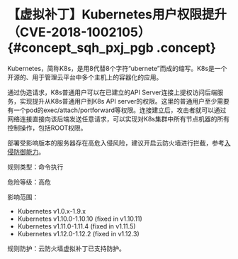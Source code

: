# 【虚拟补丁】Kubernetes用户权限提升（CVE-2018-1002105） {#concept_sqh_pxj_pgb .concept}

Kubernetes，简称K8s，是用8代替8个字符“ubernete”而成的缩写。K8s是一个开源的、用于管理云平台中多个主机上的容器化的应用。

通过伪造请求，K8s普通用户可以在已建立的API Server连接上提权访问后端服务，实现提升从K8s普通用户到K8s API server的权限。这里的普通用户至少需要有一个pod的exec/attach/portforward等权限。连接建立后，攻击者就可以通过网络连接直接向该后端发送任意请求，可以实现对K8s集群中所有节点机器的所有控制操作，包括ROOT权限。

部署受影响版本的服务器存在高危入侵风险，建议开启云防火墙进行拦截，参考[入侵防御能力](../../../../../cn.zh-CN/用户指南/安全策略/入侵防御策略.md#)。

规则类型：命令执行

危险等级：高危

影响范围：

-   Kubernetes v1.0.x-1.9.x
-   Kubernetes v1.10.0-1.10.10 \(fixed in v1.10.11\)
-   Kubernetes v1.11.0-1.11.4 \(fixed in v1.11.5\)
-   Kubernetes v1.12.0-1.12.2 \(fixed in v1.12.3\)

规则防护：云防火墙虚拟补丁已支持防护。

